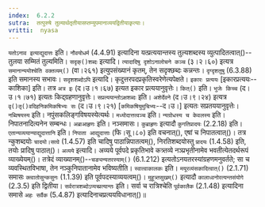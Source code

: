 ```yaml
---
index:  6.2.2
sutra:  तत्पुरुषे तुल्यार्थतृतीयासप्तम्युपमानाव्ययद्वितीयाकृत्याः।
vritti:  nyasa
---
```


`यतोऽनाव इत्याद्युदात्तः` इति। `नौवयोधर्म` (4.4.91) इत्यादिना यत्प्रत्ययान्तस्य तुल्यशब्दस्य व्युत्पादितत्वात्()--तुलया सम्मितं तुल्यमिति। `सदृक्()शब्दः` इत्यादि। `त्यादादिषु दृशोऽनालोचने कञ्च` (३।२।६०) इत्यत्र `समानान्ययोश्चेति वक्तव्यम्()` (वा।२६१) इत्युपसंख्यानं कृतम्, तेन सदृक्छब्दः कन्नन्तः। `दृग्दृशतुषु` (6.3.88) इति समानस्य सभावः। `सदृशशब्दोऽपि` इत्यादि। कृदुत्तरपदप्रकृतिस्वरेणेत्यपेक्षते। 
`इकारः प्रत्ययः` [इकारप्रत्ययः--काशिका] इति। तत्र `अत्र इः` (द।उ।१।६७) इत्यत इकार प्रत्ययानुवृत्तेः। `कित्()` इति। `भुजेः किच्च` (द।उ।१।७१) इत्यतः किद्ग्रहणानुवृत्तेः। 
`सप्रत्ययान्तोऽक्षशब्दः` इति। `अशेर्देवने` (द।उ।९।२४) इत्यत्र `वृ()तृ()वदिहनिकमिकषिभ्यः सः` (द।उ।९।२१) [`कमिकषियुमुचिभ्यः`--द।उ।] इत्यतः सप्रतययानुवृत्तेः। 
`नब्विषयस्य` इति। नपुंसकलिङ्गविषयस्येत्यर्थः। `मध्योदात्तत्वञ्च` इति। `न्यग्रोधस्य च केवलस्य` इति। निपातनादित्यनेन सम्बन्धः। 
`अब्राआहृणः` इति। नञ्समासः। `कुब्राहृणः` इत्यादौ `कुगतिप्रादयः` (2.2.18) इति। `एतान्यव्ययान्याद्युदात्तानि` इति। `निपाता आद्युदात्ताः` (फि।सू।८०) इति वचनात्(), एषां च निपातत्वात्()। तत्र न्कुशब्दयोः `चादयो।सत्वे` (1.4.57) इति चादिषु पाठान्निपातत्वम्(), निरतिशब्दयोस्तु `प्रादयः` (1.4.58) इति, तयोः प्रादिषु पाठात्()। 
`अव्यये` इत्यादि। अव्यये पूर्वपदे प्रकृतिभावे कत्र्तव्ये नञ्प्रभृतीनामेव भवतीत्येतदर्थरूपं व्याख्येयम्()। तत्रेदं व्याख्यानम्()--`चङ्यन्यतरस्याम्()` (6.1.212) इत्यतोऽनयतरस्यांग्रहणमनुवर्तते; सा च व्यवस्थितविभाषा, तेन नञ्कुनिपातानामेव भविष्यतीति। `स्वात्वाकालकः` इति। `मयूरव्यंसकादित्वात्()` (2.1.71) समासः `क्त्वातोसुन्कसुनः` (1.1.39) इति पूर्वपदस्याव्ययत्वम्()। 
`मुहूत्र्तसुखम्()` इत्यादौ `कालाध्वनोरत्यन्तसंयोगे` (2.3.5) इति द्वितीया। `सर्वरात्रशब्दोऽप्यच्प्रत्यान्तः` इति। सर्वा च रात्रिश्चेति `पूर्वकालैक` (2.1.48) इत्यादिना समासे `अहः सर्वैक` (5.4.87) इत्यादिनाचप्रत्ययविधानात्()॥
